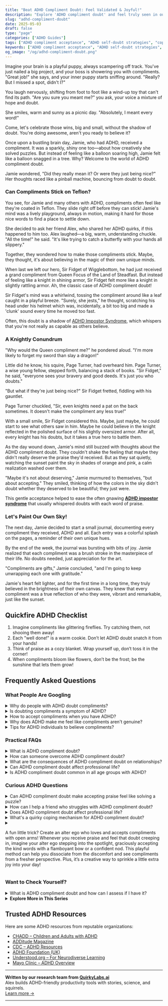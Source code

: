 ```yaml
---
title: "Beat ADHD Compliment Doubt: Feel Validated & Joyful!"
description: "Explore 'ADHD compliment doubt' and feel truly seen in our cozy blog. Discover how to embrace your wins and silence that inner skeptic. You're not alone!"
slug: "adhd-compliment-doubt"
date: 2025-05-03
draft: false
type: "page"
categories: ["ADHD Guides"]
tags: ["ADHD compliment acceptance", "ADHD self-doubt strategies", "coping with ADHD doubts", "ADHD affirmation techniques", "managing ADHD emotional responses", "ADHD self-esteem support", "validating ADHD emotions"]
keywords: ["ADHD compliment acceptance", "ADHD self-doubt strategies", "coping with ADHD doubts", "ADHD affirmation techniques", "managing ADHD emotional responses", "ADHD self-esteem support", "validating ADHD emotions"]
og_image: "/og/adhd-compliment-doubt.png"
---
```


Imagine your brain is a playful puppy, always scampering off track. You've just nailed a big project, and your boss is showering you with compliments. "Great job!" she says, and your inner puppy starts sniffing around. "Really? But I missed a spot, didn't I?"

You laugh nervously, shifting from foot to foot like a wind-up toy that can't find its path. "Are you sure you meant me?" you ask, your voice a mixture of hope and doubt.

She smiles, warm and sunny as a picnic day. "Absolutely, I meant every word!"

Come, let's celebrate those wins, big and small, without the shadow of doubt. You're doing awesome, aren't you ready to believe it?

Once upon a bustling brain day, Jamie, who had ADHD, received a compliment. It was a sparkly, shiny one too—about how creatively she solved puzzles. But instead of feeling like a balloon soaring high, Jamie felt like a balloon snagged in a tree. Why? Welcome to the world of ADHD compliment doubt.

Jamie wondered, "Did they really mean it? Or were they just being nice?" Her thoughts raced like a pinball machine, bouncing from doubt to doubt.

### Can Compliments Stick on Teflon?

You see, for Jamie and many others with ADHD, compliments often feel like they're coated in Teflon. They slide right off before they can stick! Jamie's mind was a lively playground, always in motion, making it hard for those nice words to find a place to settle down.

She decided to ask her friend Alex, who shared her ADHD quirks, if this happened to him too. Alex laughed—a big, warm, understanding chuckle. "All the time!" he said. "It's like trying to catch a butterfly with your hands all slippery."

Together, they wondered how to make those compliments stick. Maybe, they thought, it's about believing in the magic of their own unique minds.

When last we left our hero, Sir Fidget of Wigglebottom, he had just received a grand compliment from Queen Focus of the Land of Steadfast. But instead of feeling like a knight in shining armor, Sir Fidget felt more like a knight in slightly rattling armor. Ah, the classic case of ADHD compliment doubt!

Sir Fidget's mind was a whirlwind, tossing the compliment around like a leaf caught in a playful breeze. "Surely, she jests," he thought, scratching his head under his helmet which was, incidentally, a bit too big and made a 'clunk' sound every time he moved too fast.

Often, this doubt is a shadow of [ADHD Impostor Syndrome](/pages/adhd-impostor-syndrome/), which whispers that you're not really as capable as others believe.

### A Knightly Conundrum

"Why would the Queen compliment me?" he pondered aloud. "I'm more likely to forget my sword than slay a dragon!"

Little did he know, his squire, Page Turner, had overheard him. Page Turner, a wise young fellow, stepped forth, balancing a stack of books. "Sir Fidget," he said, "everyone sees your bravery and good deeds. It's just you who doubts."

"But what if they're just being nice?" Sir Fidget fretted, fiddling with his gauntlet.

Page Turner chuckled, "Sir, even knights need a pat on the back sometimes. It doesn't make the compliment any less true!"

With a small smile, Sir Fidget considered this. Maybe, just maybe, he could start to see what others saw in him. Maybe he could believe in the knight reflected in the polished surface of his slightly oversized armor. After all, every knight has his doubts, but it takes a true hero to battle them.

As the day wound down, Jamie's mind still buzzed with thoughts about the ADHD compliment doubt. They couldn't shake the feeling that maybe they didn't really deserve the praise they'd received. But as they sat quietly, watching the sunset paint the sky in shades of orange and pink, a calm realization washed over them.

"Maybe it's not about deserving," Jamie murmured to themselves, "but about accepting." They smiled, thinking of how the colors in the sky didn't doubt whether they deserved to be beautiful; they just were.

This gentle acceptance helped to ease the often gnawing **[ADHD impostor syndrome](/pages/adhd-impostor-syndrome/)** that usually whispered doubts with each word of praise.

### Let's Paint Our Own Sky!

The next day, Jamie decided to start a small journal, documenting every compliment they received, ADHD and all. Each entry was a colorful splash on the pages, a reminder of their own unique hues.

By the end of the week, the journal was bursting with bits of joy. Jamie realized that each compliment was a brush stroke in the masterpiece of their life. No doubts needed, just appreciation for the art.

"Compliments are gifts," Jamie concluded, "and I'm going to keep unwrapping each one with gratitude."

Jamie's heart felt lighter, and for the first time in a long time, they truly believed in the brightness of their own canvas. They knew that every compliment was a true reflection of who they were, vibrant and remarkable, just like the sunset.

## Quickfire ADHD Checklist

1. Imagine compliments like glittering fireflies. Try catching them, not shooing them away!
2. Each "well done!" is a warm cookie. Don’t let ADHD doubt snatch it from your hands!
3. Think of praise as a cozy blanket. Wrap yourself up, don’t toss it in the corner!
4. When compliments bloom like flowers, don’t be the frost; be the sunshine that lets them grow!

## Frequently Asked Questions



### What People Are Googling

<details><summary>Why do people with ADHD doubt compliments?</summary><p>People with ADHD might doubt compliments because they often experience what's called "rejection sensitive dysphoria," which makes them particularly sensitive to criticism or perceived rejection. This heightened sensitivity can sometimes flip the script, making positive feedback feel untrustworthy or insincere. Plus, if someone with ADHD has struggled with inconsistent performance or feedback in the past, they might question the legitimacy of the praise. Remember, it's okay to take a moment to absorb compliments and see them as the gifts they are meant to be!</p></details>
<details><summary>Is doubting compliments a symptom of ADHD?</summary><p>Absolutely, doubting compliments can indeed be related to ADHD. Many individuals with ADHD experience what we call "rejection sensitive dysphoria," which can make them more susceptible to perceiving criticism, even when it’s not there, and it can also lead them to question the sincerity of compliments. It’s like your brain has a little filter that sometimes distorts how you perceive positive feedback. Remember, it’s perfectly okay to take a moment to acknowledge and accept compliments; you deserve them!</p></details>
<details><summary>How to accept compliments when you have ADHD?</summary><p>Accepting compliments can sometimes feel a bit tricky, especially when your ADHD brain might whisper doubts about your achievements. Remember, it's perfectly okay to simply say "Thank you!" with a smile. This acknowledges the compliment without the need to downplay your accomplishments or overthink the response. Over time, try to internally acknowledge your hard work and strengths too — this can help make accepting praise from others feel more natural and deserved. You're doing great!</p></details>
<details><summary>Why does ADHD make me feel like compliments aren't genuine?</summary><p>Oh, feeling that way can be really tough, can't it? When you have ADHD, it's not uncommon to experience what's called "rejection sensitive dysphoria" or RSD, which can make you more sensitive to how others perceive you. This heightened sensitivity might lead you to doubt the sincerity of compliments or positive feedback, fearing rejection or criticism instead. Remember, it's okay to take a moment to acknowledge how you feel and gently remind yourself that compliments are often given in kindness and truth.</p></details>
<details><summary>Tips for ADHD individuals to believe compliments?</summary><p>It's really common for folks with ADHD to brush off compliments or not fully accept them. A cozy tip is to keep a little compliments journal. Whenever you receive a compliment, jot it down along with who said it and the date. When you're feeling doubtful about your talents or self-worth, flip through your journal. It's like a warm hug from your past self and friends, reminding you of your wonderful qualities and achievements.</p></details>



### Practical FAQs

<details><summary>What is ADHD compliment doubt?</summary><p>ADHD compliment doubt is a common feeling many individuals with ADHD experience, where they might struggle to believe or accept positive feedback from others. This often stems from a history of inconsistent feedback on their performance and abilities, which can sometimes skew their perception of praise. It’s like having a little voice that whispers doubts whenever someone says something nice, making you question the genuineness of the compliment. Remember, it’s okay to take a moment to acknowledge your feelings and gently remind yourself that you are indeed worthy of praise.</p></details>
<details><summary>How can someone overcome ADHD compliment doubt?</summary><p>Navigating compliment doubt with ADHD can feel a bit like trying to catch fog sometimes, can't it? It's important to remember that your feelings are valid, and it’s quite common to question the sincerity of compliments due to those pesky intrusive thoughts. One cozy step you can take is to practice accepting compliments with a simple “thank you” and jotting them down in a special notebook. Over time, reviewing these can not only boost your spirits but also help reinforce the positive feedback as truly meant for you. Just like a warm cup of tea, let each compliment soothe and warm you bit by bit.</p></details>
<details><summary>What are the consequences of ADHD compliment doubt on relationships?</summary><p>When ADHD is in the mix, doubting compliments can indeed stir up some challenges in relationships. This often stems from the ADHD brain's heightened sensitivity to rejection, sometimes called Rejection Sensitive Dysphoria. It can lead to misunderstandings; for example, if you doubt the sincerity of a partner’s compliments, they might feel unappreciated or frustrated. It's really helpful to communicate openly about these feelings and experiences, ensuring both sides understand it’s part of navigating ADHD together, not a reflection of anyone’s genuine feelings or intentions.</p></details>
<details><summary>Can ADHD compliment doubt affect professional life?</summary><p>Absolutely, it can! When living with ADHD, you might often experience what's called "compliment doubt" where it's tough to accept positive feedback or believe in your own successes. This can sometimes make you feel like an impostor in your professional environment, questioning your accomplishments and fearing that others might see you as less competent. It's really important to acknowledge these feelings, but also to remember your strengths and unique contributions. Building a small ritual of reminding yourself of your successes or seeking genuine feedback from trusted colleagues can truly help in embracing your achievements.</p></details>
<details><summary>Is ADHD compliment doubt common in all age groups with ADHD?</summary><p>Absolutely, feeling doubtful about compliments is quite common among individuals with ADHD, regardless of age. This often stems from a pattern of inconsistent feedback on performance and behavior over time, which can make it tricky to accept positive comments at face value. It's like your brain has a little filter that says, "Are you sure they mean it?" Remember, it's okay to take a moment to acknowledge this feeling and then remind yourself that you truly do deserve kindness and recognition.</p></details>



### Curious ADHD Questions

<details><summary>Can ADHD compliment doubt make accepting praise feel like solving a puzzle?</summary><p>Absolutely, feeling puzzled by praise is quite common when you have ADHD! Due to the frequent self-doubt that can accompany ADHD, compliments might sometimes feel like they don't quite fit, almost as if they're pieces of a different puzzle. It's important to remember that your accomplishments are real and deserving of recognition, even if your brain tries to tell you otherwise. Practicing acceptance of compliments as small truths can be a gentle way to reassure yourself and reinforce your confidence.</p></details>
<details><summary>How can I help a friend who struggles with ADHD compliment doubt?</summary><p>It's wonderful that you're looking to support your friend with ADHD! A great start is to offer genuine, specific compliments that acknowledge their efforts and achievements, no matter how small they might seem. Be patient and listen actively when they express doubts about themselves, as your reassurance can provide a comforting counterbalance to their self-criticism. Above all, remind them of their unique strengths and qualities often, helping them see themselves through a more positive and loving lens.</p></details>
<details><summary>Does ADHD compliment doubt affect professional life?</summary><p>Absolutely, ADHD can indeed intertwine with feelings of doubt in your professional life, and you're not alone in experiencing this. This phenomenon, often called "impostor syndrome," can make you question your accomplishments and worry about being exposed as a "fraud." It's important to recognize that these doubts don't reflect your true capabilities or successes. Techniques like mindfulness, affirmations, and structured feedback from colleagues can help manage these feelings, ensuring you see your professional value more clearly. Remember, your unique perspectives and skills are invaluable assets to your workplace!</p></details>
<details><summary>What's a quirky coping mechanism for ADHD compliment doubt?</summary><p>Absolutely, finding unique coping mechanisms can be such a delightful journey! One cozy little trick for managing ADHD-related compliment doubt is to keep a "compliment jar." Every time you receive a compliment, write it down on a piece of paper and pop it into the jar. Then, on days when you're feeling a bit down or skeptical about your achievements, you can pull out a few compliments from the jar and remind yourself of the bright spots others see in you. This can be a charming and visually appealing way to reinforce positive self-perceptions and boost your mood!</p></details>
<details><summary><p>A fun little trick? Create an alter ego who loves and accepts compliments with open arms! Whenever you receive praise and feel that doubt creeping in, imagine your alter ego stepping into the spotlight, graciously accepting the kind words with a flamboyant bow or a confident nod. This playful method can help you dissociate from the discomfort and see compliments from a fresher perspective. Plus, it’s a creative way to sprinkle a little extra joy into your day!</p></summary><p>Absolutely, what a delightful strategy! Creating an alter ego can indeed be a fantastic way to embrace compliments more wholeheartedly. By imagining this confident and accepting version of yourself, you give yourself a chance to experience praise without the usual self-doubt or hesitation. It not only makes receiving compliments more fun but also boosts your self-esteem in a genuinely playful and creative manner.</p></details>



### Want to Check Yourself?

<details><summary>What is ADHD compliment doubt and how can I assess if I have it?</summary><p>ADHD compliment doubt is a common feeling among those with ADHD where you might question the sincerity of compliments you receive or feel like you don't truly deserve them. This often stems from challenges with self-esteem, which can be a part of the ADHD experience. To assess if you're experiencing this, notice how you react to compliments. Do you brush them off, rationalize them away, or feel uncomfortable? Reflecting on these reactions can help you understand whether compliment doubt is something you're grappling with. Remember, your feelings are valid, and it's okay to take time to accept and believe in the positives people see in you!</p></details>

<script type="application/ld+json">
{
  "@context": "https://schema.org",
  "@type": "FAQPage",
  "mainEntity": [
    {
      "@type": "Question",
      "name": "Why do people with ADHD doubt compliments?",
      "acceptedAnswer": {
        "@type": "Answer",
        "text": "People with ADHD might doubt compliments because they often experience what's called \"rejection sensitive dysphoria,\" which makes them particularly sensitive to criticism or perceived rejection. This heightened sensitivity can sometimes flip the script, making positive feedback feel untrustworthy or insincere. Plus, if someone with ADHD has struggled with inconsistent performance or feedback in the past, they might question the legitimacy of the praise. Remember, it's okay to take a moment to absorb compliments and see them as the gifts they are meant to be!"
      }
    },
    {
      "@type": "Question",
      "name": "Is doubting compliments a symptom of ADHD?",
      "acceptedAnswer": {
        "@type": "Answer",
        "text": "Absolutely, doubting compliments can indeed be related to ADHD. Many individuals with ADHD experience what we call \"rejection sensitive dysphoria,\" which can make them more susceptible to perceiving criticism, even when it\u2019s not there, and it can also lead them to question the sincerity of compliments. It\u2019s like your brain has a little filter that sometimes distorts how you perceive positive feedback. Remember, it\u2019s perfectly okay to take a moment to acknowledge and accept compliments; you deserve them!"
      }
    },
    {
      "@type": "Question",
      "name": "How to accept compliments when you have ADHD?",
      "acceptedAnswer": {
        "@type": "Answer",
        "text": "Accepting compliments can sometimes feel a bit tricky, especially when your ADHD brain might whisper doubts about your achievements. Remember, it's perfectly okay to simply say \"Thank you!\" with a smile. This acknowledges the compliment without the need to downplay your accomplishments or overthink the response. Over time, try to internally acknowledge your hard work and strengths too \u2014 this can help make accepting praise from others feel more natural and deserved. You're doing great!"
      }
    },
    {
      "@type": "Question",
      "name": "Why does ADHD make me feel like compliments aren't genuine?",
      "acceptedAnswer": {
        "@type": "Answer",
        "text": "Oh, feeling that way can be really tough, can't it? When you have ADHD, it's not uncommon to experience what's called \"rejection sensitive dysphoria\" or RSD, which can make you more sensitive to how others perceive you. This heightened sensitivity might lead you to doubt the sincerity of compliments or positive feedback, fearing rejection or criticism instead. Remember, it's okay to take a moment to acknowledge how you feel and gently remind yourself that compliments are often given in kindness and truth."
      }
    },
    {
      "@type": "Question",
      "name": "Tips for ADHD individuals to believe compliments?",
      "acceptedAnswer": {
        "@type": "Answer",
        "text": "It's really common for folks with ADHD to brush off compliments or not fully accept them. A cozy tip is to keep a little compliments journal. Whenever you receive a compliment, jot it down along with who said it and the date. When you're feeling doubtful about your talents or self-worth, flip through your journal. It's like a warm hug from your past self and friends, reminding you of your wonderful qualities and achievements."
      }
    }
  ]
}
</script>
<script type="application/ld+json">
{
  "@context": "https://schema.org",
  "@type": "Article",
  "author": {
    "@type": "Person",
    "name": "QuirkyLabs",
    "url": "https://quirkylabs.ai/about"
  },
  "headline": "\"Beat ADHD Compliment Doubt: Feel Validated & Joyful!\"",
  "mainEntityOfPage": "https://blog.quirkylabs.ai/pages/adhd-compliment-doubt/",
  "datePublished": "2025-05-03"
}
</script>
<script type="application/ld+json">
{
  "@context": "https://schema.org",
  "@type": "BreadcrumbList",
  "itemListElement": [
    {
      "@type": "ListItem",
      "position": 1,
      "name": "Home",
      "item": "https://quirkylabs.ai/"
    },
    {
      "@type": "ListItem",
      "position": 2,
      "name": "Blog",
      "item": "https://blog.quirkylabs.ai/"
    },
    {
      "@type": "ListItem",
      "position": 3,
      "name": "\"Beat ADHD Compliment Doubt: Feel Validated & Joyful!\"",
      "item": "https://blog.quirkylabs.ai/pages/adhd-compliment-doubt/"
    }
  ]
}
</script>

<details>
<summary><strong>Explore More in This Series</strong></summary>

- [Adhd High Functioning Struggles](/pages/adhd-high-functioning-struggles/)
- [Adhd Secret Anxiety](/pages/adhd-secret-anxiety/)
- [Adhd Doing Too Much](/pages/adhd-doing-too-much/)
- [Adhd Impostor Syndrome](/pages/adhd-impostor-syndrome/)
- [Adhd Emotional Collapse](/pages/adhd-emotional-collapse/)
- [Adhd People Pleasing](/pages/adhd-people-pleasing/)
- [Adhd Overcompensating](/pages/adhd-overcompensating/)
- [Adhd Overexplaining Yourself](/pages/adhd-overexplaining-yourself/)
</details>



## Trusted ADHD Resources

Here are some ADHD resources from reputable organizations:

- [CHADD – Children and Adults with ADHD](https://chadd.org)
- [ADDitude Magazine](https://www.additudemag.com)
- [CDC – ADHD Resources](https://www.cdc.gov/ncbddd/adhd)
- [ADHD Foundation (UK)](https://www.adhdfoundation.org.uk)
- [Understood.org – For Neurodiverse Learning](https://www.understood.org)
- [Mayo Clinic – ADHD Overview](https://www.mayoclinic.org/diseases-conditions/adhd)


---

**Written by our research team from [QuirkyLabs.ai](https://quirkylabs.ai)**  
Alex builds ADHD-friendly productivity tools with stories, science, and squirrels.  
[Learn more →](https://quirkylabs.ai)

---